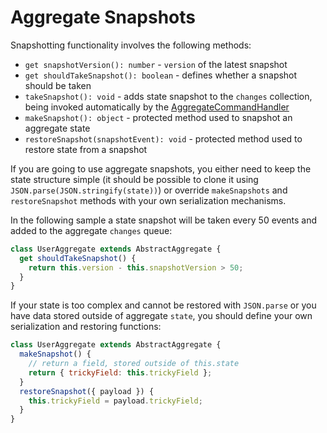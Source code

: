 # Aggregate Snapshots

Snapshotting functionality involves the following methods: 

* `get snapshotVersion(): number` - `version` of the latest snapshot
* `get shouldTakeSnapshot(): boolean` - defines whether a snapshot should be taken
* `takeSnapshot(): void` - adds state snapshot to the `changes` collection, being invoked automatically by the [AggregateCommandHandler](#aggregatecommandhandler)
* `makeSnapshot(): object` - protected method used to snapshot an aggregate state
* `restoreSnapshot(snapshotEvent): void` - protected method used to restore state from a snapshot

If you are going to use aggregate snapshots, you either need to keep the state structure simple (it should be possible to clone it using `JSON.parse(JSON.stringify(state))`) or override `makeSnapshots` and `restoreSnapshot` methods with your own serialization mechanisms.

In the following sample a state snapshot will be taken every 50 events and added to the aggregate `changes` queue:

```js
class UserAggregate extends AbstractAggregate {
  get shouldTakeSnapshot() {
    return this.version - this.snapshotVersion > 50;
  }
}
```

If your state is too complex and cannot be restored with `JSON.parse` or you have data stored outside of aggregate `state`, you should define your own serialization and restoring functions:

```js
class UserAggregate extends AbstractAggregate {
  makeSnapshot() {
    // return a field, stored outside of this.state
    return { trickyField: this.trickyField };
  }
  restoreSnapshot({ payload }) {
    this.trickyField = payload.trickyField;
  }
}
```
